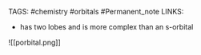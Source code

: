 TAGS: #chemistry #orbitals #Permanent_note 
LINKS:

- has two lobes and is more complex than an s-orbital

![[porbital.png]]